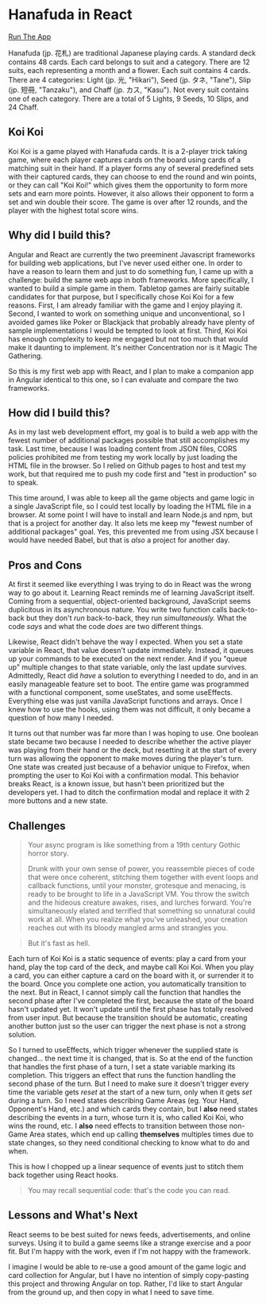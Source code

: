 # Hanafuda in React

[Run The App](https://mpm11011.github.io/hanafuda-react/)

Hanafuda (jp. 花札) are traditional Japanese playing cards. A standard deck contains 48 cards. Each card belongs to suit and a category. There are 12 suits, each representing a month and a flower. Each suit contains 4 cards. There are 4 categories: Light (jp. 光, "Hikari"), Seed (jp. タネ, "Tane"), Slip (jp. 短冊, "Tanzaku"), and Chaff (jp. カス, "Kasu"). Not every suit contains one of each category. There are a total of 5 Lights, 9 Seeds, 10 Slips, and 24 Chaff.

## Koi Koi

Koi Koi is a game played with Hanafuda cards. It is a 2-player trick taking game, where each player captures cards on the board using cards of a matching suit in their hand. If a player forms any of several predefined sets with their captured cards, they can choose to end the round and win points, or they can call "Koi Koi!" which gives them the opportunity to form more sets and earn more points. However, it also allows their opponent to form a set and win double their score. The game is over after 12 rounds, and the player with the highest total score wins.

## Why did I build this? 

Angular and React are currently the two preeminent Javascript frameworks for building web applications, but I've never used either one. In order to have a reason to learn them and just to do something fun, I came up with a challenge: build the same web app in both frameworks. More specifically, I wanted to build a simple game in them. Tabletop games are fairly suitable candidates for that purpose, but I specifically chose Koi Koi for a few reasons. First, I am already familiar with the game and I enjoy playing it. Second, I wanted to work on something unique and unconventional, so I avoided games like Poker or Blackjack that probably already have plenty of sample implementations I would be tempted to look at first. Third, Koi Koi has enough complexity to keep me engaged but not too much that would make it daunting to implement. It's neither Concentration nor is it Magic The Gathering.

So this is my first web app with React, and I plan to make a companion app in Angular identical to this one, so I can evaluate and compare the two frameworks.

## How did I build this? 

As in my last web development effort, my goal is to build a web app with the fewest number of additional packages possible that still accomplishes my task. Last time, because I was loading content from JSON files, CORS policies prohibited me from testing my work locally by just loading the HTML file in the browser. So I relied on Github pages to host and test my work, but that required me to push my code first and "test in production" so to speak.

This time around, I was able to keep all the game objects and game logic in a single JavaScript file, so I could test locally by loading the HTML file in a browser. At some point I will have to install and learn Node.js and npm, but that is a project for another day. It also lets me keep my "fewest number of additional packages" goal. Yes, this prevented me from using JSX because I would have needed Babel, but that is *also* a project for another day.

## Pros and Cons

At first it seemed like everything I was trying to do in React was the wrong way to go about it. Learning React reminds me of learning JavaScript itself. Coming from a sequential, object-oriented background, JavaScript seems duplicitous in its asynchronous nature. You write two function calls back-to-back but they don't *run* back-to-back, they run *simultaneously.* What the code *says* and what the code *does* are two different things. 

Likewise, React didn't behave the way I expected. When you set a state variable in React, that value doesn't update immediately. Instead, it queues up your commands to be executed on the next render. And if you "queue up" multiple changes to that state variable, only the last update survives. Admittedly, React did *have* a solution to everything I needed to do, and in an easily manageable feature set to boot. The entire game was programmed with a functional component, some useStates, and some useEffects. Everything else was just vanilla JavaScript functions and arrays. Once I knew how to use the hooks, using them was not difficult, it only became a question of how many I needed.

It turns out that number was far more than I was hoping to use. One boolean state became two because I needed to describe whether the active player was playing from their hand or the deck, but resetting it at the start of every turn was allowing the opponent to make moves during the player's turn. One state was created just because of a behavior unique to Firefox, when prompting the user to Koi Koi with a confirmation modal. This behavior breaks React, is a known issue, but hasn't been prioritized but the developers yet. I had to ditch the confirmation modal and replace it with 2 more buttons and a new state.

## Challenges

> Your async program is like something from a 19th century Gothic horror story. 
>
> Drunk with your own sense of power, you reassemble pieces of code that were once coherent, stitching them together with event loops and callback functions, until your monster, grotesque and menacing, is ready to be brought to life in a JavaScript VM. You throw the switch and the hideous creature awakes, rises, and lurches forward. You're simultaneously elated and terrified that something so unnatural could work at all. When you realize what you've unleashed, your creation reaches out with its bloody mangled arms and strangles you.

> But it's fast as hell.

Each turn of Koi Koi is a static sequence of events: play a card from your hand, play the top card of the deck, and maybe call Koi Koi. When you play a card, you can either capture a card on the board with it, or surrender it to the board. Once you complete one action, you automatically transition to the next. But in React, I cannot simply call the function that handles the second phase after I've completed the first, because the state of the board hasn't updated yet. It won't update until the first phase has totally resolved from user input. But because the transition should be automatic, creating another button just so the user can trigger the next phase is not a strong solution.

So I turned to useEffects, which trigger whenever the supplied state is changed... the next time it is changed, that is. So at the end of the function that handles the first phase of a turn, I set a state variable marking its completion. This triggers an effect that runs the function handling the second phase of the turn. But I need to make sure it doesn't trigger every time the variable gets *reset* at the start of a new turn, only when it gets *set* during a turn. So I need states describing Game Areas (eg. Your Hand, Opponent's Hand, etc.) and which cards they contain, but I **also** need states describing the events in a turn, whose turn it is, who called Koi Koi, who wins the round, etc. I **also** need effects to transition between those non-Game Area states, which end up calling **themselves** multiples times due to state changes, so they need conditional checking to know what to do and when. 

This is how I chopped up a linear sequence of events just to stitch them back together using React hooks. 

> You may recall sequential code: that's the code you can read.

## Lessons and What's Next

React seems to be best suited for news feeds, advertisements, and online surveys. Using it to build a game seems like a strange exercise and a poor fit. But I'm happy with the work, even if I'm not happy with the framework. 

I imagine I would be able to re-use a good amount of the game logic and card collection for Angular, but I have no intention of simply copy-pasting this project and throwing Angular on top. Rather, I'd like to start Angular from the ground up, and then copy in what I need to save time.